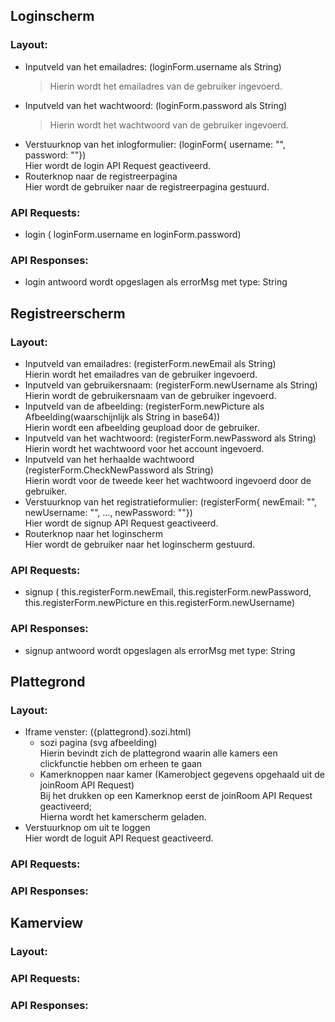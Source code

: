 ## Loginscherm
### Layout:

  - Inputveld van het emailadres:  (loginForm.username als String)
    > Hierin wordt het emailadres van de gebruiker ingevoerd. 
  - Inputveld van het wachtwoord: (loginForm.password als String)
    > Hierin wordt het wachtwoord van de gebruiker ingevoerd.
  - Verstuurknop van het inlogformulier: (loginForm{ username: "", password: ""})<br>
    Hier wordt de login API Request geactiveerd.
  - Routerknop naar de registreerpagina<br>
     Hier wordt de gebruiker naar de registreerpagina gestuurd.
### API Requests:   

  - login ( loginForm.username en loginForm.password)
### API Responses:

  - login antwoord wordt opgeslagen als errorMsg met type: String 

## Registreerscherm
### Layout:

  - Inputveld van emailadres: (registerForm.newEmail als String)<br>
     Hierin wordt het emailadres van de gebruiker ingevoerd.
  - Inputveld van gebruikersnaam: (registerForm.newUsername als String)<br>
     Hierin wordt de gebruikersnaam van de gebruiker ingevoerd.
  - Inputveld van de afbeelding: (registerForm.newPicture als Afbeelding(waarschijnlijk als String in base64))<br>
     Hierin wordt een afbeelding geupload door de gebruiker.
  - Inputveld van het wachtwoord: (registerForm.newPassword als String)<br>
     Hierin wordt het wachtwoord voor het account ingevoerd.
  - Inputveld van het herhaalde wachtwoord (registerForm.CheckNewPassword als String)<br>
     Hierin wordt voor de tweede keer het wachtwoord ingevoerd door de gebruiker.
  - Verstuurknop van het registratieformulier: (registerForm{ newEmail: "", newUsername: "", ..., newPassword: ""})<br>
     Hier wordt de signup API Request geactiveerd.
  - Routerknop naar het loginscherm<br>
     Hier wordt de gebruiker naar het loginscherm gestuurd.

### API Requests:

  - signup ( this.registerForm.newEmail, this.registerForm.newPassword, this.registerForm.newPicture en this.registerForm.newUsername)
### API Responses:

  - signup antwoord wordt opgeslagen als errorMsg met type: String
## Plattegrond
### Layout:
  - Iframe venster: ({plattegrond}.sozi.html)
    - sozi pagina (svg afbeelding)<br>
      Hierin bevindt zich de plattegrond waarin alle kamers een clickfunctie hebben om erheen te gaan
    - Kamerknoppen naar kamer (Kamerobject gegevens opgehaald uit de joinRoom API Request)<br>
      Bij het drukken op een Kamerknop eerst de joinRoom API Request geactiveerd;<br>
      Hierna wordt het kamerscherm geladen.
  - Verstuurknop om uit te loggen<br>
     Hier wordt de loguit API Request geactiveerd.
### API Requests:

### API Responses:


## Kamerview
### Layout:

### API Requests:

### API Responses:

